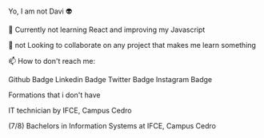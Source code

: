 Yo, I am not Davi 👽

🌱 Currently not learning React and improving my Javascript

👯 not Looking to collaborate on any project that makes me learn something

📫 How to don't reach me:

Github Badge Linkedin Badge Twitter Badge Instagram Badge

Formations that i don't have

IT technician by IFCE, Campus Cedro

(7/8) Bachelors in Information Systems at IFCE, Campus Cedro
